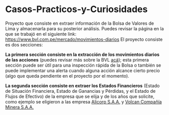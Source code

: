 # Casos-Practicos-y-Curiosidades
Proyecto que consiste en extraer información de la Bolsa de Valores de Lima y almacenarla para su posterior análisis.
Puedes​ revisar la página en la que se trabajó en el siguiente link: https://www.bvl.com.pe/mercado/movimientos-diarios
El proyecto consiste es dos secciones: 

**La primera sección consiste en la extracción de los movimientos diarios de las acciones** (puedes revisar más sobre la BVL [acá](https://www.bvl.com.pe/quienes-somos/quienes-somos-bvl/bolsadevaloresdelima)); esta primera sección puede ser útil para una inspección rápida de la Bolsa o también se puede implementar una alerta cuando alguna acción alcance cierto precio (algo que queda pendiente en el proyecto por el momento).

**La segunda sección consiste en extraer los Estados Financieros** (Estado de Situación Financiera, Estado de Ganancias y Pérdidas, y el Estado de Flujos de Efectivo) de la empresa que se elija y de los años que solicite, como ejemplo se eligieron a las empresa [Alicorp S.A.A.](https://www.bvl.com.pe/emisores/detalle?companyCode=21400#informacion-financiera) y [Volcan Compañía Minera S.A.A.](https://www.bvl.com.pe/emisores/detalle?companyCode=64801#informacion-financiera)

